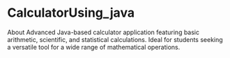 # CalculatorUsing_java
About Advanced Java-based calculator application featuring basic arithmetic, scientific, and statistical calculations. Ideal for students seeking a versatile tool for a wide range of mathematical operations.
